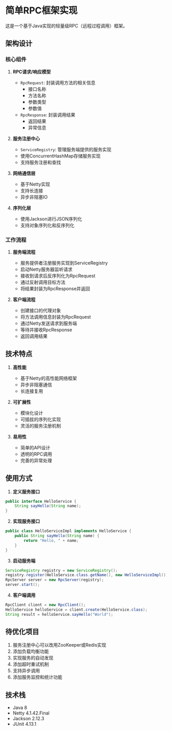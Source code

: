 # 简单RPC框架实现

这是一个基于Java实现的轻量级RPC（远程过程调用）框架。

## 架构设计

### 核心组件

1. **RPC请求/响应模型**
   - `RpcRequest`: 封装调用方法的相关信息
     - 接口名称
     - 方法名称
     - 参数类型
     - 参数值
   - `RpcResponse`: 封装调用结果
     - 返回结果
     - 异常信息

2. **服务注册中心**
   - `ServiceRegistry`: 管理服务端提供的服务实现
   - 使用ConcurrentHashMap存储服务实现
   - 支持服务注册和查找

3. **网络通信层**
   - 基于Netty实现
   - 支持长连接
   - 异步非阻塞IO

4. **序列化层**
   - 使用Jackson进行JSON序列化
   - 支持对象序列化和反序列化

### 工作流程

1. **服务端流程**
   - 服务提供者注册服务实现到ServiceRegistry
   - 启动Netty服务器监听请求
   - 接收到请求后反序列化为RpcRequest
   - 通过反射调用目标方法
   - 将结果封装为RpcResponse并返回

2. **客户端流程**
   - 创建接口的代理对象
   - 将方法调用信息封装为RpcRequest
   - 通过Netty发送请求到服务端
   - 等待并接收RpcResponse
   - 返回调用结果

## 技术特点

1. **高性能**
   - 基于Netty的高性能网络框架
   - 异步非阻塞通信
   - 长连接复用

2. **可扩展性**
   - 模块化设计
   - 可插拔的序列化实现
   - 灵活的服务注册机制

3. **易用性**
   - 简单的API设计
   - 透明的RPC调用
   - 完善的异常处理

## 使用方式

1. **定义服务接口**
```java
public interface HelloService {
    String sayHello(String name);
}
```

2. **实现服务接口**
```java
public class HelloServiceImpl implements HelloService {
    public String sayHello(String name) {
        return "Hello, " + name;
    }
}
```

3. **启动服务端**
```java
ServiceRegistry registry = new ServiceRegistry();
registry.register(HelloService.class.getName(), new HelloServiceImpl());
RpcServer server = new RpcServer(registry);
server.start();
```

4. **客户端调用**
```java
RpcClient client = new RpcClient();
HelloService helloService = client.create(HelloService.class);
String result = helloService.sayHello("World");
```

## 待优化项目

1. 服务注册中心可以改用ZooKeeper或Redis实现
2. 添加负载均衡功能
3. 实现服务的自动发现
4. 添加超时重试机制
5. 支持异步调用
6. 添加服务监控和统计功能

## 技术栈

- Java 8
- Netty 4.1.42.Final
- Jackson 2.12.3
- JUnit 4.13.1
```
